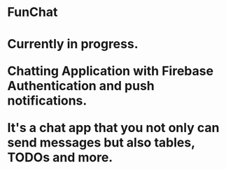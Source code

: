 # FunChat

<h1> Currently in progress.

Chatting Application with Firebase Authentication and push notifications.

It's a chat app that you not only can send messages but also tables, TODOs and more.
